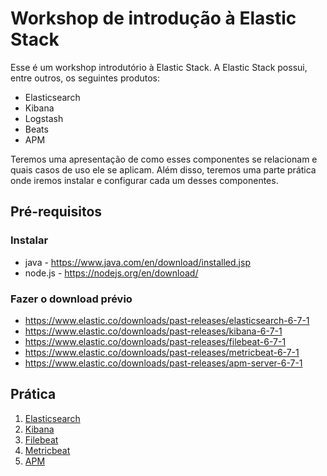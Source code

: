 # Workshop de introdução à Elastic Stack

Esse é um workshop introdutório à Elastic Stack. A Elastic Stack possui, entre outros, os seguintes produtos:

- Elasticsearch
- Kibana
- Logstash
- Beats
- APM


Teremos uma apresentação de como esses componentes se relacionam e quais casos de uso ele se aplicam. Além disso, teremos uma parte prática onde iremos instalar e configurar cada um desses componentes.

## Pré-requisitos

### Instalar

- java - https://www.java.com/en/download/installed.jsp
- node.js - https://nodejs.org/en/download/


### Fazer o download prévio

* https://www.elastic.co/downloads/past-releases/elasticsearch-6-7-1
* https://www.elastic.co/downloads/past-releases/kibana-6-7-1
* https://www.elastic.co/downloads/past-releases/filebeat-6-7-1
* https://www.elastic.co/downloads/past-releases/metricbeat-6-7-1
* https://www.elastic.co/downloads/past-releases/apm-server-6-7-1

## Prática

1. [Elasticsearch](https://github.com/luizgpsantos/elastic_stack_workshop/blob/master/Hands_on_Elasticsearch.md)
2. [Kibana](https://github.com/luizgpsantos/elastic_stack_workshop/blob/master/Hands_on_Kibana.md)
3. [Filebeat](https://github.com/luizgpsantos/elastic_stack_workshop/blob/master/Hands_on_Filebeat.md)
4. [Metricbeat](https://github.com/luizgpsantos/elastic_stack_workshop/blob/master/Hands_on_Metricbeat.md)
5. [APM](https://github.com/luizgpsantos/elastic_stack_workshop/blob/master/Hands_on_Apm.md)
